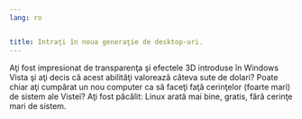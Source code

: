 ```yaml
---
lang: ro


title: Intraţi în noua generaţie de desktop-uri.
---
```


Aţi fost impresionat de transparenţa şi efectele 3D introduse în Windows
Vista şi aţi decis că acest abilităţi valorează câteva sute de dolari?
Poate chiar aţi cumpărat un nou computer ca să faceţi faţă cerinţelor (foarte mari)
de sistem ale Vistei? Aţi fost păcălit: Linux arată mai bine, gratis,
fără cerinţe mari de sistem.

<? all_video_ids_from_file ();?>




